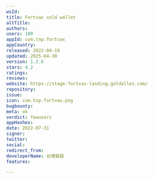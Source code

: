 ```yaml
---
wsId: 
title: Fortvax cold wallet
altTitle: 
authors: 
users: 100
appId: com.tnp.fortvax
appCountry: 
released: 2022-04-19
updated: 2025-04-30
version: 1.2.6
stars: 4.2
ratings: 
reviews: 
website: https://stage-fortvax-landing.goldalles.com/
repository: 
issue: 
icon: com.tnp.fortvax.png
bugbounty: 
meta: ok
verdict: fewusers
appHashes: 
date: 2022-07-31
signer: 
twitter: 
social: 
redirect_from: 
developerName: 台灣銘板
features: 

---
```


